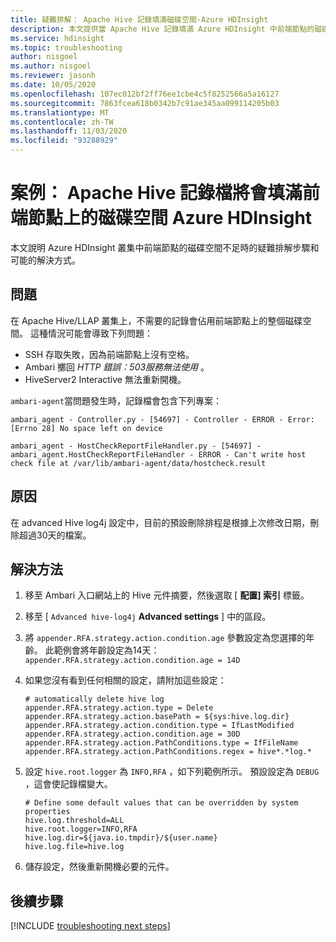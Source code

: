 ```yaml
---
title: 疑難排解： Apache Hive 記錄填滿磁碟空間-Azure HDInsight
description: 本文提供當 Apache Hive 記錄填滿 Azure HDInsight 中前端節點的磁碟空間時，所要遵循的疑難排解步驟。
ms.service: hdinsight
ms.topic: troubleshooting
author: nisgoel
ms.author: nisgoel
ms.reviewer: jasonh
ms.date: 10/05/2020
ms.openlocfilehash: 107ec012bf2ff76ee1cbe4c5f8252566a5a16127
ms.sourcegitcommit: 7863fcea618b0342b7c91ae345aa099114205b03
ms.translationtype: MT
ms.contentlocale: zh-TW
ms.lasthandoff: 11/03/2020
ms.locfileid: "93288929"
---
```

# <a name="scenario-apache-hive-logs-are-filling-up-the-disk-space-on-the-head-nodes-in-azure-hdinsight"></a>案例： Apache Hive 記錄檔將會填滿前端節點上的磁碟空間 Azure HDInsight

本文說明 Azure HDInsight 叢集中前端節點的磁碟空間不足時的疑難排解步驟和可能的解決方式。

## <a name="issue"></a>問題

在 Apache Hive/LLAP 叢集上，不需要的記錄會佔用前端節點上的整個磁碟空間。 這種情況可能會導致下列問題：

- SSH 存取失敗，因為前端節點上沒有空格。
- Ambari 擲回 *HTTP 錯誤：503服務無法使用* 。
- HiveServer2 Interactive 無法重新開機。

`ambari-agent`當問題發生時，記錄檔會包含下列專案：
```
ambari_agent - Controller.py - [54697] - Controller - ERROR - Error:[Errno 28] No space left on device
```
```
ambari_agent - HostCheckReportFileHandler.py - [54697] - ambari_agent.HostCheckReportFileHandler - ERROR - Can't write host check file at /var/lib/ambari-agent/data/hostcheck.result
```

## <a name="cause"></a>原因

在 advanced Hive log4j 設定中，目前的預設刪除排程是根據上次修改日期，刪除超過30天的檔案。

## <a name="resolution"></a>解決方法

1. 移至 Ambari 入口網站上的 Hive 元件摘要，然後選取 [ **配置] 索引** 標籤。

2. 移至 [ `Advanced hive-log4j` **Advanced settings** ] 中的區段。

3. 將 `appender.RFA.strategy.action.condition.age` 參數設定為您選擇的年齡。 此範例會將年齡設定為14天： `appender.RFA.strategy.action.condition.age = 14D`

4. 如果您沒有看到任何相關的設定，請附加這些設定：
    ```
    # automatically delete hive log
    appender.RFA.strategy.action.type = Delete
    appender.RFA.strategy.action.basePath = ${sys:hive.log.dir}
    appender.RFA.strategy.action.condition.type = IfLastModified
    appender.RFA.strategy.action.condition.age = 30D
    appender.RFA.strategy.action.PathConditions.type = IfFileName
    appender.RFA.strategy.action.PathConditions.regex = hive*.*log.*
    ```

5. 設定 `hive.root.logger` 為 `INFO,RFA` ，如下列範例所示。 預設設定為 `DEBUG` ，這會使記錄檔變大。

    ```
    # Define some default values that can be overridden by system properties
    hive.log.threshold=ALL
    hive.root.logger=INFO,RFA
    hive.log.dir=${java.io.tmpdir}/${user.name}
    hive.log.file=hive.log
    ```

6. 儲存設定，然後重新開機必要的元件。

## <a name="next-steps"></a>後續步驟

[!INCLUDE [troubleshooting next steps](../../../includes/hdinsight-troubleshooting-next-steps.md)]
